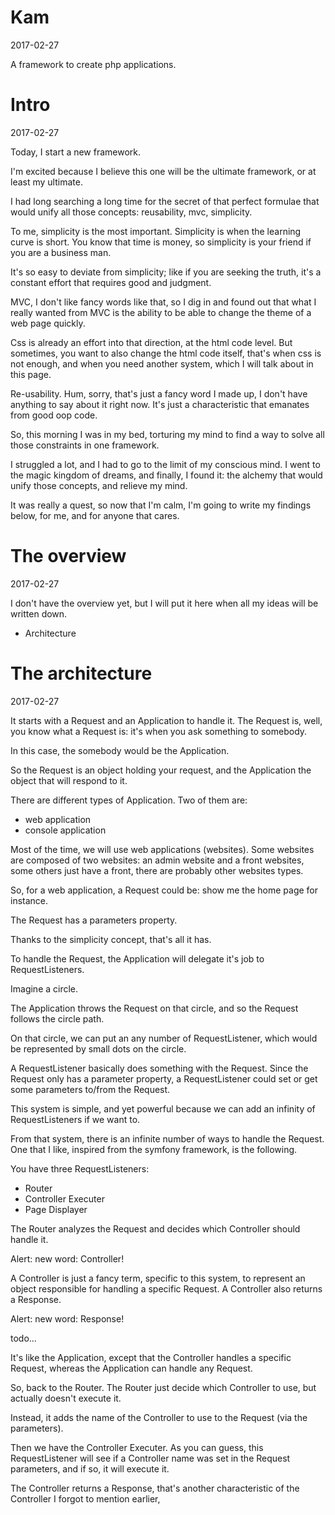 Kam
============
2017-02-27




A framework to create php applications.




Intro
============
2017-02-27

Today, I start a new framework.

I'm excited because I believe this one will be the ultimate framework, or at least my ultimate.

I had long searching a long time for the secret of that perfect formulae that would unify all those concepts:
reusability, mvc, simplicity.

To me, simplicity is the most important. Simplicity is when the learning curve is short. You know that time is money,
so simplicity is your friend if you are a business man.

It's so easy to deviate from simplicity; like if you are seeking the truth, it's a constant effort that requires
good and judgment.

MVC, I don't like fancy words like that, so I dig in and found out that what I really wanted from MVC is the ability
to be able to change the theme of a web page quickly.

Css is already an effort into that direction, at the html code level.
But sometimes, you want to also change the html code itself, that's when css is not enough, and when you need
another system, which I will talk about in this page.


Re-usability. Hum, sorry, that's just a fancy word I made up, I don't have anything to say about it right now.
It's just a characteristic that emanates from good oop code.


So, this morning I was in my bed, torturing my mind to find a way to solve all those constraints in one framework.

I struggled a lot, and I had to go to the limit of my conscious mind. I went to the magic kingdom of dreams,
and finally, I found it: the alchemy that would unify those concepts, and relieve my mind.

It was really a quest, so now that I'm calm, I'm going to write my findings below, for me, and for anyone that
cares.




The overview
==================
2017-02-27

I don't have the overview yet, but I will put it here when all my ideas will be written down.

- Architecture



The architecture
====================
2017-02-27

It starts with a Request and an Application to handle it.
The Request is, well, you know what a Request is: it's when you ask something to somebody.

In this case, the somebody would be the Application.

So the Request is an object holding your request, and the Application the object that will respond to it.

There are different types of Application.
Two of them are:

- web application
- console application

Most of the time, we will use web applications (websites).
Some websites are composed of two websites: an admin website and a front websites, some others just have a front,
there are probably other websites types.

So, for a web application, a Request could be: show me the home page for instance.

The Request has a parameters property.

Thanks to the simplicity concept, that's all it has.

To handle the Request, the Application will delegate it's job to RequestListeners.

Imagine a circle. 

The Application throws the Request on that circle, and so the Request follows the circle path.

On that circle, we can put an any number of RequestListener, which would be represented by small dots on the circle.

A RequestListener basically does something with the Request.
Since the Request only has a parameter property, a RequestListener could set or get some parameters to/from the Request.

This system is simple, and yet powerful because we can add an infinity of RequestListeners if we want to.


From that system, there is an infinite number of ways to handle the Request.
One that I like, inspired from the symfony framework, is the following.

You have three RequestListeners:

- Router
- Controller Executer
- Page Displayer



The Router analyzes the Request and decides which Controller should handle it.

Alert: new word: Controller!

A Controller is just a fancy term, specific to this system, to represent an object responsible for handling a specific Request.
A Controller also returns a Response.

Alert: new word: Response!

todo...

It's like the Application, except that the Controller handles a specific Request, whereas the Application
can handle any Request.


So, back to the Router. The Router just decide which Controller to use, but actually doesn't execute it.

Instead, it adds the name of the Controller to use to the Request (via the parameters).


Then we have the Controller Executer. As you can guess, this RequestListener will see if a Controller name was 
set in the Request parameters, and if so, it will execute it.

The Controller returns a Response, that's another characteristic of the Controller I forgot to mention earlier,

















